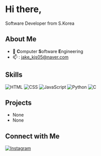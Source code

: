 # Hi there,

Software Developer from S.Korea<br>


## About Me

- 🌱 **C**omputer <b>S</b>oftware <b>E</b>ngineering
- 📫 : jake_kjs05@naver.com



## Skills
![HTML](https://img.shields.io/badge/HTML5-E34F26?style=for-the-badge&logo=html5&logoColor=white)
![CSS](https://img.shields.io/badge/CSS3-1572B6?style=for-the-badge&logo=css3&logoColor=white)
![JavaScript](https://img.shields.io/badge/JavaScript-F7DF1E?style=for-the-badge&logo=javascript&logoColor=black)
![Python](https://img.shields.io/badge/Python-3776AB?style=for-the-badge&logo=python&logoColor=white)
![C](https://img.shields.io/badge/language-C-blue)

## Projects
- None
- None

## Connect with Me
[![Instagram](https://img.shields.io/badge/Instagram-0A66C2?style=for-the-badge&logo=linkedin&logoColor=orange)](https://www.instagram.com/j_.kjs05?igsh=cXZwYWo4YnNqbzF4)
